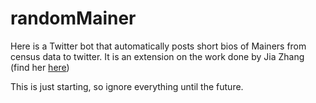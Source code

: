 # randomMainer

Here is a Twitter bot that automatically posts short bios of Mainers from census data to twitter.
It is an extension on the work done by Jia Zhang (find her [here](https://github.com/users/jjjiia))


This is just starting, so ignore everything until the future.
